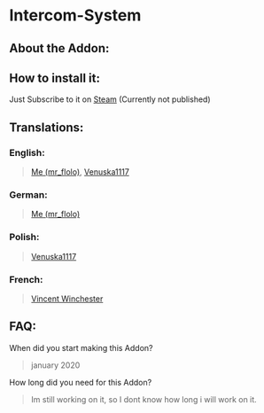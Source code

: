 # Intercom-System

## About the Addon:

## How to install it: 
Just Subscribe to it on [Steam](https://steamcommunity.com/sharedfiles/filedetails/?id=2147062567) (Currently not published)

## Translations: 

### English:
> [Me (mr_flolo)](https://steamcommunity.com/id/mrflolo/), [Venuska1117](https://steamcommunity.com/id/Venuska1117/)

### German: 
> [Me (mr_flolo)](https://steamcommunity.com/id/mrflolo/)

### Polish:
> [Venuska1117](https://steamcommunity.com/id/Venuska1117/)

### French:
> [Vincent Winchester](https://steamcommunity.com/id/vincent-winchester/)


## FAQ: 

When did you start making this Addon? 
> january 2020

How long did you need for this Addon?
> Im still working on it, so I dont know how long i will work on it.

